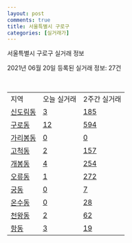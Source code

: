 ```yaml
---
layout: post
comments: true
title: 서울특별시 구로구
categories: [실거래가]
---
```


서울특별시 구로구 실거래 정보

2021년 06월 20일 등록된 실거래 정보: 27건

<script type="text/javascript">
  google.charts.load('current', {'packages':['corechart']});
  google.charts.setOnLoadCallback(drawChart);

  function drawChart() {
    var data = google.visualization.arrayToDataTable([['거래일', '매매', '전월세', '전매'], ['2021-02', 0, 31, 0], ['2021-03', 20, 143, 0], ['2021-04', 170, 294, 0], ['2021-05', 264, 355, 0], ['2021-06', 161, 140, 0]]);

    var options = {
      title: '최근 유형별 거래량 추이',
      legend: { position: 'bottom' }
    };

    var chart = new google.visualization.LineChart(document.getElementById('columnchart_material'));
    chart.draw(data, (options));
  }
</script>

<div id="columnchart_material" style="width: 450px; margin-left: -35px"></div>
<br>
<table class="sortable">
  <tr>
    <td>지역</td>
    <td>오늘 실거래</td>
    <td>2주간 실거래</td>
  </tr>

  
  <tr class="item">
    <td><a href="1153010100.html">신도림동</a></td>
    <td><a href="1153010100.html">3</a></td>
    <td><a href="1153010100.html">185</a></td>
  </tr>
    

  <tr class="item">
    <td><a href="1153010200.html">구로동</a></td>
    <td><a href="1153010200.html">12</a></td>
    <td><a href="1153010200.html">594</a></td>
  </tr>
    

  <tr class="item">
    <td><a href="1153010300.html">가리봉동</a></td>
    <td><a href="1153010300.html">0</a></td>
    <td><a href="1153010300.html">0</a></td>
  </tr>
    

  <tr class="item">
    <td><a href="1153010600.html">고척동</a></td>
    <td><a href="1153010600.html">2</a></td>
    <td><a href="1153010600.html">157</a></td>
  </tr>
    

  <tr class="item">
    <td><a href="1153010700.html">개봉동</a></td>
    <td><a href="1153010700.html">4</a></td>
    <td><a href="1153010700.html">254</a></td>
  </tr>
    

  <tr class="item">
    <td><a href="1153010800.html">오류동</a></td>
    <td><a href="1153010800.html">1</a></td>
    <td><a href="1153010800.html">272</a></td>
  </tr>
    

  <tr class="item">
    <td><a href="1153010900.html">궁동</a></td>
    <td><a href="1153010900.html">0</a></td>
    <td><a href="1153010900.html">7</a></td>
  </tr>
    

  <tr class="item">
    <td><a href="1153011000.html">온수동</a></td>
    <td><a href="1153011000.html">0</a></td>
    <td><a href="1153011000.html">28</a></td>
  </tr>
    

  <tr class="item">
    <td><a href="1153011100.html">천왕동</a></td>
    <td><a href="1153011100.html">2</a></td>
    <td><a href="1153011100.html">62</a></td>
  </tr>
    

  <tr class="item">
    <td><a href="1153011200.html">항동</a></td>
    <td><a href="1153011200.html">3</a></td>
    <td><a href="1153011200.html">19</a></td>
  </tr>
    


</table>


    